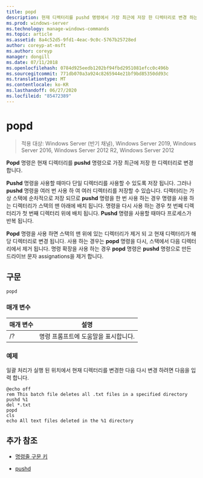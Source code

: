 ```yaml
---
title: popd
description: 현재 디렉터리를 pushd 명령에서 가장 최근에 저장 한 디렉터리로 변경 하는 pnputil 명령에 대 한 참조 항목입니다.
ms.prod: windows-server
ms.technology: manage-windows-commands
ms.topic: article
ms.assetid: 8a4c52d5-9fd1-4eac-9c0c-5767b25728ed
author: coreyp-at-msft
ms.author: coreyp
manager: dongill
ms.date: 07/11/2018
ms.openlocfilehash: 0784d925eedb1202bf94fbd2951081efcc0c496b
ms.sourcegitcommit: 771db070a3a924c8265944e21bf9bd85350dd93c
ms.translationtype: MT
ms.contentlocale: ko-KR
ms.lasthandoff: 06/27/2020
ms.locfileid: "85472389"
---
```

# <a name="popd"></a>popd

> 적용 대상: Windows Server (반기 채널), Windows Server 2019, Windows Server 2016, Windows Server 2012 R2, Windows Server 2012

**Popd** 명령은 현재 디렉터리를 **pushd** 명령으로 가장 최근에 저장 한 디렉터리로 변경 합니다.

**Pushd** 명령을 사용할 때마다 단일 디렉터리를 사용할 수 있도록 저장 됩니다. 그러나 **pushd** 명령을 여러 번 사용 하 여 여러 디렉터리를 저장할 수 있습니다. 디렉터리는 가상 스택에 순차적으로 저장 되므로 **pushd** 명령을 한 번 사용 하는 경우 명령을 사용 하는 디렉터리가 스택의 맨 아래에 배치 됩니다. 명령을 다시 사용 하는 경우 첫 번째 디렉터리가 첫 번째 디렉터리 위에 배치 됩니다. **Pushd** 명령을 사용할 때마다 프로세스가 반복 됩니다.

**Popd** 명령을 사용 하면 스택의 맨 위에 있는 디렉터리가 제거 되 고 현재 디렉터리가 해당 디렉터리로 변경 됩니다. 사용 하는 경우는 **popd** 명령을 다시, 스택에서 다음 디렉터리에서 제거 됩니다. 명령 확장을 사용 하는 경우 **popd** 명령은 **pushd** 명령으로 만든 드라이브 문자 assignations을 제거 합니다.

## <a name="syntax"></a>구문

```
popd
```

### <a name="parameters"></a>매개 변수

| 매개 변수 | 설명 |
|--|--|
| /? | 명령 프롬프트에 도움말을 표시합니다. |

### <a name="examples"></a>예제

일괄 처리가 실행 된 위치에서 현재 디렉터리를 변경한 다음 다시 변경 하려면 다음을 입력 합니다.

```
@echo off
rem This batch file deletes all .txt files in a specified directory
pushd %1
del *.txt
popd
cls
echo All text files deleted in the %1 directory
```

## <a name="additional-references"></a>추가 참조

- [명령줄 구문 키](command-line-syntax-key.md)

- [pushd](pushd.md)
